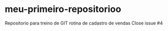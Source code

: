 # meu-primeiro-repositorioo
Repositorio para treino de GIT
rotina de cadastro de vendas
Close issue #4